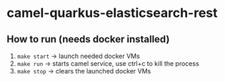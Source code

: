 # camel-quarkus-elasticsearch-rest

## How to run (needs docker installed)
1. `make start` ->  launch needed docker VMs
2. `make run` -> starts camel service, use ctrl+c to kill the process
3. `make stop` -> clears the launched docker VMs 

